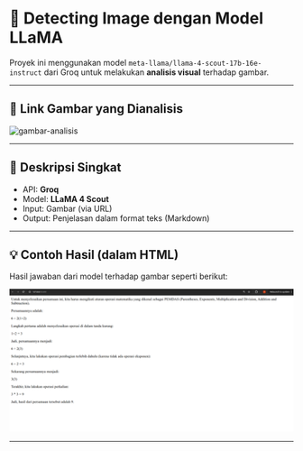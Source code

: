 # 🧠 Detecting Image dengan Model LLaMA

Proyek ini menggunakan model `meta-llama/llama-4-scout-17b-16e-instruct` dari Groq untuk melakukan **analisis visual** terhadap gambar.

---

## 🔗 Link Gambar yang Dianalisis

![gambar-analisis](https://pict.sindonews.net/webp/480/pena/news/2023/03/19/46/1050763/tidak-semudah-itu-ferguso-soal-matematika-ini-sukses-bikin-pusing-netizen-tro.webp)

---

## 🧾 Deskripsi Singkat

- API: **Groq**
- Model: **LLaMA 4 Scout**
- Input: Gambar (via URL)
- Output: Penjelasan dalam format teks (Markdown)

---

## 💡 Contoh Hasil (dalam HTML)

Hasil jawaban dari model terhadap gambar seperti berikut:

![html-hasil](/img/hasil-jawaban.png)

---
